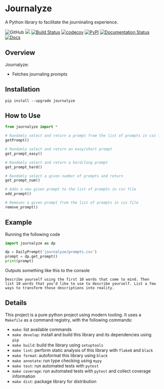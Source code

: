 # Journalyze

A Python library to facilitate the journinaling experience.

![GitHub](https://img.shields.io/badge/license-MIT-ff69b4)
[![](https://img.shields.io/github/issues/jedlr/journalyze?color=ff69b4)](https://github.com/jedlr/journalyze/issues)
[![Build Status](https://github.com/jedlr/journalyze/workflows/Build%20Status/badge.svg?branch=main)](https://github.com/jedlr/journalyze/actions?query=workflow%3A%22Build+Status%22)
[![codecov](https://codecov.io/gh/jedlr/journalyze/branch/main/graph/badge.svg)](https://codecov.io/gh/jedlr/journalyze)
[![PyPI](https://img.shields.io/pypi/v/journalyze)](https://pypi.org/project/journalyze/)
[![Documentation Status](https://readthedocs.org/projects/journalyze/badge/?version=latest)](https://journalyze.readthedocs.io/en/latest/?badge=latest)
[![Docs](https://img.shields.io/badge/documentation-gh%20pages-%23fffb03)](https://jedlr.github.io/journalyze/)

## Overview
Journalyze:
* Fetches journaling prompts 

## Installation
```
pip install --upgrade journalyze
```
## How to Use
```python
from journalyze import *

# Randomly select and return a prompt from the list of prompts in csv file
getPrompt()

# Randomly select and return an easy/short prompt
get_prompt_easy()

# Randomly select and return a hard/long prompt
get_prompt_hard()

# Randomly select a given number of prompts and return
get_prompt_num()

# Adds a new given prompt to the list of prompts in csv file
add_prompt()

# Removes a given prompt from the list of prompts in csv file
remove_prompt()
```

## Example
Running the following code
```python
import journalyze as dp

dp = DailyPrompt('journalyze/prompts.csv')
prompt = dp.get_prompt()
print(prompt)
```
Outputs something like this to the console
```
Describe yourself using the first 10 words that come to mind. Then list 10 words that you’d like to use to describe yourself. List a few ways to transform those descriptions into reality.
```


## Details
This project is a pure python project using modern tooling. It uses a `Makefile` as a command registry, with the following commands:
- `make`: list available commands
- `make develop`: install and build this library and its dependencies using `pip`
- `make build`: build the library using `setuptools`
- `make lint`: perform static analysis of this library with `flake8` and `black`
- `make format`: autoformat this library using `black`
- `make annotate`: run type checking using `mypy`
- `make test`: run automated tests with `pytest`
- `make coverage`: run automated tests with `pytest` and collect coverage information
- `make dist`: package library for distribution
